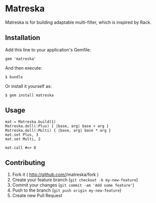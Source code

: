 # Matreska

Matreska is for building adaptable multi-filter, which is inspired by Rack.

## Installation

Add this line to your application's Gemfile:

    gem 'matreska'

And then execute:

    $ bundle

Or install it yourself as:

    $ gem install matreska

## Usage

    mat = Matreska.build(1)
    Matreska.doll(:Plus) { |base, arg| base + arg }
    Matreska.doll(:Multi) { |base, arg| base * arg }
    mat.set Plus, 3
    mat.set Multi, 2

    mat.call #=> 8

## Contributing

1. Fork it ( http://github.com/<my-github-username>/matreska/fork )
2. Create your feature branch (`git checkout -b my-new-feature`)
3. Commit your changes (`git commit -am 'Add some feature'`)
4. Push to the branch (`git push origin my-new-feature`)
5. Create new Pull Request
